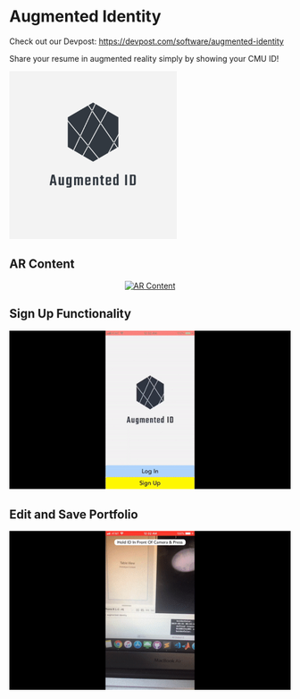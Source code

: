 # Augmented Identity

Check out our Devpost: https://devpost.com/software/augmented-identity

Share your resume in augmented reality simply by showing your CMU ID!

<img src="https://github.com/EdwardLu2018/augmented-identity/blob/master/logo/logo.png" alt="image link" width="300" height="300">

## AR Content
<p align="center">
  <a href="https://www.youtube.com/watch?v=DOVoh9fPK0s" align="center">
    <img src="http://i.freegifmaker.me/1/5/5/4/0/0/15540080862598766.gif?1554008098" alt="AR Content" width="600">
  <a/>
</p>

## Sign Up Functionality
<p align="center">
  <img src="gifs/sign-up.gif" alt="sign up gif" width="600">
</p>

## Edit and Save Portfolio
<p align="center">
  <img src="gifs/edit-portfolio.gif" alt="edit portfolio gif" width="600">
</p>
